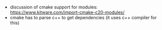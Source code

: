 - discussion of cmake support for modules: https://www.kitware.com/import-cmake-c20-modules/
- cmake has to parse c++ to get dependencies (it uses c++ compiler for this)
